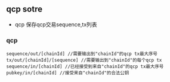 ## qcp sotre

* qcp 保存qcp交易sequence,tx列表


### qcp
```
sequence/out/[chainId] //需要输出到"chainId"的qcp tx最大序号
tx/out/[chainId]/[sequence] //需要输出到"chainId"的每个qcp tx
sequence/in/[chainId] //已经接受到来自"chainId"的qcp tx最大序号
pubkey/in/[chainId] //接受来自"chainId"的合法公钥
